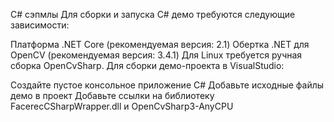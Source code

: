 C# сэпмлы 
Для сборки и запуска C# демо требуются следующие зависимости:

Платформа .NET Core (рекомендуемая версия: 2.1)
Обертка .NET для OpenCV (рекомендуемая версия: 3.4.1)
Для Linux требуется ручная сборка OpenCvSharp.
Для сборки демо-проекта в VisualStudio:

Создайте пустое консольное приложение C#
Добавьте исходные файлы демо в проект
Добавьте ссылки на библиотеку FacerecCSharpWrapper.dll и OpenCvSharp3-AnyCPU

